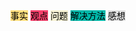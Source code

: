 <mark style="background-color:#ffde7d">事实</mark>
<mark style="background-color:#f6416c">观点</mark>
<mark style="background-color:#f8f3d4">问题</mark>
<mark style="background-color:#00b8a9">解决方法</mark>
<mark style="background-color:#e3e3e3">感想</mark>

